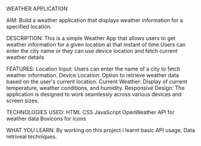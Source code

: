 WEATHER APPLICATION

AIM: 
Build a weather application that displays weather information for a specified location.


DESCRIPTION:
This is a simple Weather App that allows users to get weather information for a given location at that instant of time.Users can enter the city name or they can use device location and fetch current weather details


FEATURES:
Location Input: Users can enter the name of a city to fetch weather information.
Device Location: Option to retrieve weather data based on the user's current location.
Current Weather: Display of current temperature, weather conditions, and humidity.
Responsive Design: The application is designed to work seamlessly across various devices and screen sizes.


TECHNOLOGIES USED:
HTML
CSS
JavaScript
OpenWeather API for weather data
Boxicons for icons


WHAT YOU LEARN:
By working on this project i learnt basic API usage, Data retriveal techniques.



